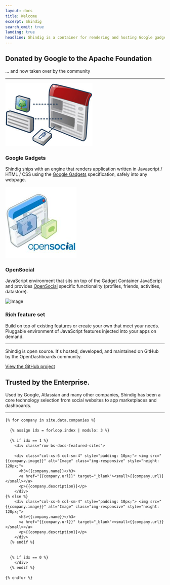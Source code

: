 ```yaml
---
layout: docs
title: Welcome
excerpt: Shindig
search_omit: true
landing: true
headline: Shindig is a container for rendering and hosting Google gadgets and OpenSocial applications anywhere around the web
---
```


<div class="bs-docs-featurette">
  <div class="container">
    <h2 class="bs-docs-featurette-title">Donated by Google to the Apache Foundation</h2>
    <p class="lead">... and now taken over by the community</p>
    <hr class="half-rule">
    <div class="row">
      <div class="col-sm-4"> <img src="/assets/images/logos/gadgets.jpg" alt="Image" class="img-responsive">
        <h3>Google Gadgets</h3>
        <p>Shindig ships with an engine that renders application written in Javascript / HTML / CSS using the <a href='https://developers.google.com/gadgets/' target='_blank'>Google Gadgets</a> specification, safely into any webpage.</p>
      </div>
      <div class="col-sm-4">
        <img src="/assets/images/logos/opensocial.jpg" alt="Image" class="img-responsive">
        <h3>OpenSocial</h3>
        <p>JavaScript environment that sits on top of the Gadget Container JavaScript and provides <a target='_blank' href='https://www.w3.org/blog/2014/12/opensocial-foundation-moves-standards-work-to-w3c-social-web-activity/'>OpenSocial</a> specific functionality (profiles, friends, activities, datastore).</p>
      </div>
      <div class="col-sm-4"> <img src="" alt="Image" class="img-responsive">
        <h3>Rich feature set</h3>
        <p>Build on top of existing features or create your own that meet your needs.  Pluggable environment of JavaScript features injected into your apps on demand.</p>
      </div>
    </div>
    <hr class="half-rule">
    <p class="lead">Shindig is open source. It's hosted, developed, and maintained on GitHub by the OpenDashboards community.</p> <a href="https://github.com/OpenDashboards/apache-shindig" target='_blank' class="btn btn-outline btn-lg">View the GitHub project</a> </div>
</div>

<div class="bs-docs-featurette">
  <div class="container">
    <h2 class="bs-docs-featurette-title">Trusted by the Enterprise.</h2>
    <p class="lead">Used by Google, Atlassian and many other companies, Shindig has been a core technology selection from social websites to app marketplaces and dashboards.</p>
    <hr class="half-rule">

    {% for company in site.data.companies %}

      {% assign idx = forloop.index | modulo: 3 %}

      {% if idx == 1 %}
        <div class="row bs-docs-featured-sites">

        <div class="col-xs-6 col-sm-4" style="padding: 10px;"> <img src="{{company.image}}" alt="Image" class="img-responsive" style="height: 128px;">
          <h3>{{company.name}}</h3>
          <a href="{{company.url}}" target="_blank"><small>{{company.url}}</small></a>
          <p>{{company.description}}</p>
        </div>
    {% else %}    
        <div class="col-xs-6 col-sm-4" style="padding: 10px;"> <img src="{{company.image}}" alt="Image" class="img-responsive" style="height: 128px;">
          <h3>{{company.name}}</h3>
          <a href="{{company.url}}" target="_blank"><small>{{company.url}}</small></a>
          <p>{{company.description}}</p>
        </div>
      {% endif %}


      {% if idx == 0 %}
        </div>
      {% endif %}

    {% endfor %}


  </div>
</div>
